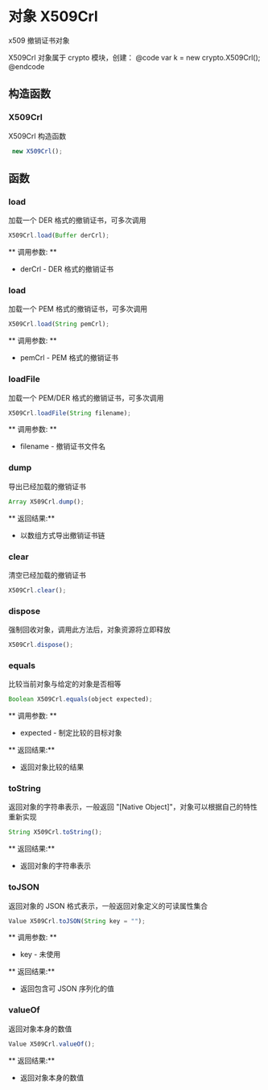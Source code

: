# 对象 X509Crl
x509 撤销证书对象

X509Crl 对象属于 crypto 模块，创建：
@code
var k = new crypto.X509Crl();
@endcode
## 构造函数
        
### X509Crl
X509Crl 构造函数
```JavaScript
 new X509Crl();
```

## 函数
        
### load
加载一个 DER 格式的撤销证书，可多次调用
```JavaScript
X509Crl.load(Buffer derCrl);
```

** 调用参数: **
* derCrl - DER 格式的撤销证书

### load
加载一个 PEM 格式的撤销证书，可多次调用
```JavaScript
X509Crl.load(String pemCrl);
```

** 调用参数: **
* pemCrl - PEM 格式的撤销证书

### loadFile
加载一个 PEM/DER 格式的撤销证书，可多次调用
```JavaScript
X509Crl.loadFile(String filename);
```

** 调用参数: **
* filename - 撤销证书文件名

### dump
导出已经加载的撤销证书
```JavaScript
Array X509Crl.dump();
```

** 返回结果:**
* 以数组方式导出撤销证书链

### clear
清空已经加载的撤销证书
```JavaScript
X509Crl.clear();
```

### dispose
强制回收对象，调用此方法后，对象资源将立即释放
```JavaScript
X509Crl.dispose();
```

### equals
比较当前对象与给定的对象是否相等
```JavaScript
Boolean X509Crl.equals(object expected);
```

** 调用参数: **
* expected - 制定比较的目标对象

** 返回结果:**
* 返回对象比较的结果

### toString
返回对象的字符串表示，一般返回 &#34;[Native Object]&#34;，对象可以根据自己的特性重新实现
```JavaScript
String X509Crl.toString();
```

** 返回结果:**
* 返回对象的字符串表示

### toJSON
返回对象的 JSON 格式表示，一般返回对象定义的可读属性集合
```JavaScript
Value X509Crl.toJSON(String key = "");
```

** 调用参数: **
* key - 未使用

** 返回结果:**
* 返回包含可 JSON 序列化的值

### valueOf
返回对象本身的数值
```JavaScript
Value X509Crl.valueOf();
```

** 返回结果:**
* 返回对象本身的数值

